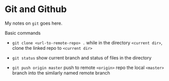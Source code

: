 # Git and Github

My notes on `git` goes here.

Basic commands

* `git clone <url-to-remote-repo> .`
  while in the directory `<current dir>`, clone the linked repo to `<current dir>`

* `git status`
  show current branch and status of files in the directory
  
* `git push origin master`
  push to remote `<origin>` repo the local `<master>` branch into the similarly named remote branch 